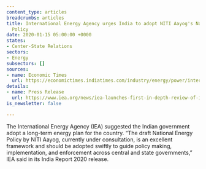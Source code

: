 ```yaml
---
content_type: articles
breadcrumbs: articles
title: International Energy Agency urges India to adopt NITI Aayog's National Energy
  Policy
date: 2020-01-15 05:00:00 +0000
states:
- Center-State Relations
sectors:
- Energy
subsectors: []
sources:
- name: Economic Times
  url: https://economictimes.indiatimes.com/industry/energy/power/international-energy-agency-urges-india-to-adopt-niti-aayogs-national-energy-policy/articleshow/73185706.cms
details:
- name: Press Release
  url: https://www.iea.org/news/iea-launches-first-in-depth-review-of-indias-energy-policies
is_newsletter: false

---
```

The International Energy Agency (IEA) suggested the Indian government adopt a long-term energy plan for the country. “The draft National Energy Policy by NITI Aayog, currently under consultation, is an excellent framework and should be adopted swiftly to guide policy making, implementation, and enforcement across central and state governments,” IEA said in its India Report 2020 release.
